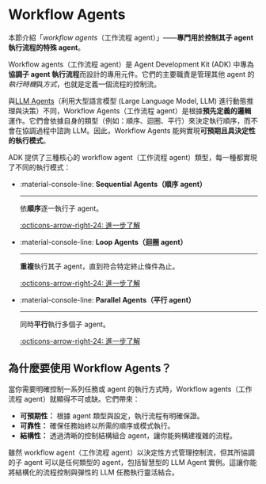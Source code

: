 # Workflow Agents

本節介紹「*workflow agents*（工作流程 agent）」——**專門用於控制其子 agent 執行流程的特殊 agent**。

Workflow agents（工作流程 agent）是 Agent Development Kit (ADK) 中專為**協調子 agent 執行流程**而設計的專用元件。它們的主要職責是管理其他 agent 的*執行時機*與*方式*，也就是定義一個流程的控制流。

與[LLM Agents](../llm-agents.md)（利用大型語言模型 (Large Language Model, LLM) 進行動態推理與決策）不同，Workflow Agents（工作流程 agent）是根據**預先定義的邏輯**運作。它們會依據自身的類型（例如：順序、迴圈、平行）來決定執行順序，而不會在協調過程中諮詢 LLM。因此，Workflow Agents 能夠實現**可預期且具決定性的執行模式**。

ADK 提供了三種核心的 workflow agent（工作流程 agent）類型，每一種都實現了不同的執行模式：

<div class="grid cards" markdown>

- :material-console-line: **Sequential Agents（順序 agent）**

    ---

    依**順序**逐一執行子 agent。

    [:octicons-arrow-right-24: 進一步了解](sequential-agents.md)

- :material-console-line: **Loop Agents（迴圈 agent）**

    ---

    **重複**執行其子 agent，直到符合特定終止條件為止。

    [:octicons-arrow-right-24: 進一步了解](loop-agents.md)

- :material-console-line: **Parallel Agents（平行 agent）**

    ---

    同時**平行**執行多個子 agent。

    [:octicons-arrow-right-24: 進一步了解](parallel-agents.md)

</div>

## 為什麼要使用 Workflow Agents？

當你需要明確控制一系列任務或 agent 的執行方式時，Workflow agents（工作流程 agent）就顯得不可或缺。它們帶來：

* **可預期性：** 根據 agent 類型與設定，執行流程有明確保證。
* **可靠性：** 確保任務始終以所需的順序或模式執行。
* **結構性：** 透過清晰的控制結構組合 agent，讓你能夠構建複雜的流程。

雖然 workflow agent（工作流程 agent）以決定性方式管理控制流，但其所協調的子 agent 可以是任何類型的 agent，包括智慧型的 LLM Agent 實例。這讓你能將結構化的流程控制與彈性的 LLM 任務執行靈活結合。

